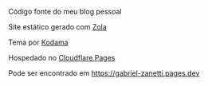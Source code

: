 Código fonte do meu blog pessoal

Site estático gerado com [Zola](https://www.getzola.org/)

Tema por [Kodama](https://github.com/adfaure/kodama-theme)

Hospedado no [Cloudflare Pages](https://pages.cloudflare.com/)

Pode ser encontrado em https://gabriel-zanetti.pages.dev
